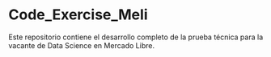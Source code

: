# Code_Exercise_Meli
Este repositorio contiene el desarrollo completo de la prueba técnica para la vacante de Data Science en Mercado Libre. 
